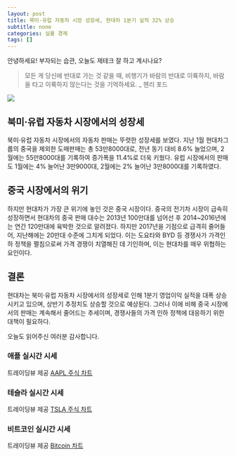 ```yaml
---
layout: post
title: 북미·유럽 자동차 시장 성장세, 현대차 1분기 실적 32% 상승
subtitle: none
categories: 실물 경제
tags: []
---
```


안녕하세요! 부자되는 습관, 오늘도 제테크 잘 하고 계시나요?

> 모든 게 당신에 반대로 가는 것 같을 때, 비행기가 바람의 반대로 이륙하지, 바람을 타고 이륙하지 않는다는 것을 기억하세요. _ 헨리 포드






![](https://source.unsplash.com/800x450/?luxury)

##  북미·유럽 자동차 시장에서의 성장세

북미·유럽 자동차 시장에서의 자동차 판매는 뚜렷한 성장세를 보였다. 지난 1월 현대차그룹의 중국을 제외한 도매판매는 총 53만8000대로, 전년 동기 대비 8.6% 늘었으며, 2월에는 55만8000대를 기록하여 증가폭을 11.4%로 더욱 키웠다. 유럽 시장에서의 판매도 1월에는 4% 늘어난 3만9000대, 2월에는 2% 늘어난 3만8000대를 기록하였다.

## 중국 시장에서의 위기

하지만 현대차가 가장 큰 위기에 놓인 것은 중국 시장이다. 중국의 전기차 시장이 급속히 성장하면서 현대차의 중국 판매 대수는 2013년 100만대를 넘어선 후 2014~2016년에는 연간 120만대에 육박한 것으로 알려졌다. 하지만 2017년을 기점으로 급격히 줄어들어, 지난해에는 20만대 수준에 그치게 되었다. 이는 도요타와 BYD 등 경쟁사가 가격인하 정책을 펼침으로써 가격 경쟁이 치열해진 데 기인하며, 이는 현대차를 매우 위협하는 요인이다.

## 결론

현대차는 북미·유럽 자동차 시장에서의 성장세로 인해 1분기 영업이익 실적을 대폭 상승시키고 있으며, 상반기 추정치도 상승할 것으로 예상된다. 그러나 이에 비해 중국 시장에서의 판매는 계속해서 줄어드는 추세이며, 경쟁사들의 가격 인하 정책에 대응하기 위한 대책이 필요하다.

오늘도 읽어주신 여러분 감사합니다.

### 애플 실시간 시세


<!-- TradingView Widget BEGIN -->
<div class="tradingview-widget-container">
  <div id="tradingview_6a264"></div>
  <div class="tradingview-widget-copyright">트레이딩뷰 제공 <a href="https://kr.tradingview.com/symbols/NASDAQ-AAPL/" rel="noopener" target="_blank"><span class="blue-text">AAPL 주식 차트</span></a></div>
  <script type="text/javascript" src="https://s3.tradingview.com/tv.js"></script>
  <script type="text/javascript">
  new TradingView.widget(
  {
  "autosize": true,
  "symbol": "NASDAQ:AAPL",
  "interval": "D",
  "timezone": "Asia/Seoul",
  "theme": "light",
  "style": "1",
  "locale": "kr",
  "toolbar_bg": "#f1f3f6",
  "enable_publishing": false,
  "hide_top_toolbar": true,
  "hide_legend": true,
  "save_image": false,
  "container_id": "tradingview_6a264"
}
  );
  </script>
</div>
<!-- TradingView Widget END -->


### 테슬라 실시간 시세


<!-- TradingView Widget BEGIN -->
<div class="tradingview-widget-container">
  <div id="tradingview_39d77"></div>
  <div class="tradingview-widget-copyright">트레이딩뷰 제공 <a href="https://kr.tradingview.com/symbols/NASDAQ-TSLA/" rel="noopener" target="_blank"><span class="blue-text">TSLA 주식 차트</span></a></div>
  <script type="text/javascript" src="https://s3.tradingview.com/tv.js"></script>
  <script type="text/javascript">
  new TradingView.widget(
  {
  "autosize": true,
  "symbol": "NASDAQ:TSLA",
  "interval": "D",
  "timezone": "Asia/Seoul",
  "theme": "light",
  "style": "1",
  "locale": "kr",
  "toolbar_bg": "#f1f3f6",
  "enable_publishing": false,
  "hide_top_toolbar": true,
  "hide_legend": true,
  "save_image": false,
  "container_id": "tradingview_39d77"
}
  );
  </script>
</div>
<!-- TradingView Widget END -->


### 비트코인 실시간 시세


<!-- TradingView Widget BEGIN -->
<div class="tradingview-widget-container">
  <div id="tradingview_3f91e"></div>
  <div class="tradingview-widget-copyright">트레이딩뷰 제공 <a href="https://kr.tradingview.com/symbols/BTCUSD/?exchange=BITSTAMP" rel="noopener" target="_blank"><span class="blue-text">Bitcoin 차트</span></a></div>
  <script type="text/javascript" src="https://s3.tradingview.com/tv.js"></script>
  <script type="text/javascript">
  new TradingView.widget(
  {
  "autosize": true,
  "symbol": "BITSTAMP:BTCUSD",
  "interval": "D",
  "timezone": "Asia/Seoul",
  "theme": "light",
  "style": "1",
  "locale": "kr",
  "toolbar_bg": "#f1f3f6",
  "enable_publishing": false,
  "hide_top_toolbar": true,
  "hide_legend": true,
  "save_image": false,
  "container_id": "tradingview_3f91e"
}
  );
  </script>
</div>
<!-- TradingView Widget END -->

